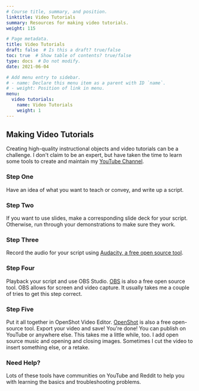 ```yaml
---
# Course title, summary, and position.
linktitle: Video Tutorials
summary: Resources for making video tutorials.
weight: 115

# Page metadata.
title: Video Tutorials
draft: false  # Is this a draft? true/false
toc: true  # Show table of contents? true/false
type: docs  # Do not modify.
date: 2021-06-04

# Add menu entry to sidebar.
# - name: Declare this menu item as a parent with ID `name`.
# - weight: Position of link in menu.
menu:
  video tutorials:
    name: Video Tutorials
    weight: 1
---
```

## Making Video Tutorials

Creating high-quality instructional objects and video tutorials can be a challenge. I don't claim to be an expert, but have taken the time to learn some tools to create and maintain my [YouTube Channel](https://www.youtube.com/channel/UCMqAATLPshn8Znip6E3QMSw).

### Step One

Have an idea of what you want to teach or convey, and write up a script.

### Step Two

If you want to use slides, make a corresponding slide deck for your script. Otherwise, run through your demonstrations to make sure they work.

### Step Three

Record the audio for your script using [Audacity, a free open source tool](https://www.audacityteam.org/).

### Step Four

Playback your script and use OBS Studio. [OBS](https://obsproject.com/) is also a free open source tool. OBS allows for screen and video capture. It usually takes me a couple of tries to get this step correct.

### Step Five

Put it all together in OpenShot Video Editor. [OpenShot](https://www.openshot.org/) is also a free open-source tool. Export your video and save! You're done! You can publish on YouTube or anywhere else. This takes me a little while, too. I add open source music and opening and closing images. Sometimes I cut the video to insert something else, or a retake. 


### Need Help?

Lots of these tools have communities on YouTube and Reddit to help you with learning the basics and troubleshooting problems.
